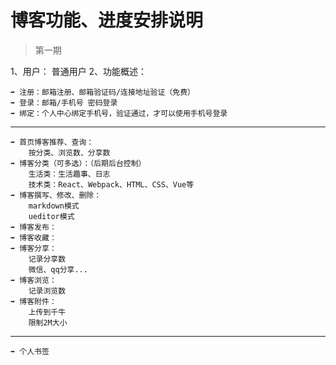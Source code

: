 # 博客功能、进度安排说明

>第一期

1、用户：  普通用户
2、功能概述：

    ➡ 注册：邮箱注册、邮箱验证码/连接地址验证（免费）
    ➡ 登录：邮箱/手机号 密码登录
    ➡ 绑定：个人中心绑定手机号，验证通过，才可以使用手机号登录

----

    ➡ 首页博客推荐、查询：
        按分类、浏览数、分享数
    ➡ 博客分类（可多选）：（后期后台控制）
        生活类：生活趣事、日志
        技术类：React、Webpack、HTML、CSS、Vue等
    ➡ 博客撰写、修改、删除：
        markdown模式
        ueditor模式
    ➡ 博客发布：
    ➡ 博客收藏：
    ➡ 博客分享：
        记录分享数
        微信、qq分享...
    ➡ 博客浏览：
        记录浏览数
    ➡ 博客附件：
        上传到千牛
        限制2M大小

----

    ➡ 个人书签



